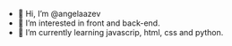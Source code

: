 - 👋 Hi, I’m @angelaazev
- 👀 I’m interested in front and back-end. 
- 🌱 I’m currently learning javascrip, html, css and python.

<!---
angelaazev/angelaazev is a ✨ special ✨ repository because its `README.md` (this file) appears on your GitHub profile.
You can click the Preview link to take a look at your changes.
--->
